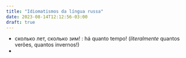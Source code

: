 ```yaml
---
title: "Idiomatismos da língua russa"
date: 2023-08-14T12:12:56-03:00
draft: true
---
```


- сколько лет, сколько зим! : há quanto tempo! (*literalmente* quantos verões, quantos invernos!)
-
